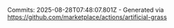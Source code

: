 Commits: 2025-08-28T07:48:07.801Z - Generated via https://github.com/marketplace/actions/artificial-grass
<br>
